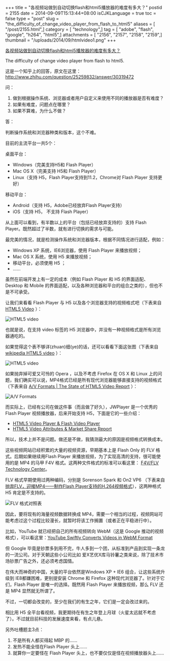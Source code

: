 +++
title = "各视频站做到自动切换flash和html5播放器的难度有多大？"
postid = 2155
date = 2014-09-09T15:13:44+08:00
isCJKLanguage = true
toc = false
type = "post"
slug = "the_difficulty_of_change_video_player_from_flash_to_html5"
aliases = [ "/post/2155.html",]
category = [ "technology",]
tag = [ "adobe", "flash", "google", "h264", "html5",]
attachments = [ "2156", "2157", "2158", "2159",]
thumbnail = "/uploads/2014/09/htmlvideo1.png"
+++


[各视频站做到自动切换flash和html5播放器的难度有多大？](https://blog.zengrong.net/post/2155.html)

The difficulty of change video player from flash to html5.

这是一个知乎上的回答，原文在这里：<http://www.zhihu.com/question/25259832/answer/30319472>

问：

1. 做到根据操作系统、浏览器或者用户自定义来使用不同的播放器是否有难度？
2. 如果有难度，问题点在哪里？
3. 如果不算难，为什么不做？

答：

判断操作系统和浏览器种类和版本，这个不难。

目前的主流平台一共5个：

桌面平台：

* Windows（完美支持H5和 Flash Player）
* Mac OS X（完美支持 H5和 Flash Player）
* Linux（支持 H5，Flash Player支持到11.2，Chrome对 Flash Player 支持更好）

移动平台：

* Android（支持 H5，Adobe已经放弃Flash Player支持）
* iOS（支持 H5， 不支持 Flash Player）

<!--more-->
从上面可以看到，有半数以上的平台（包括已经放弃支持的）支持 Flash Player。既然超过了半数，就有进行切换的需求与可能。

最完美的情况，就是检测操作系统和浏览器版本，根据不同情况进行适配，例如：

* Windows XP 系统，IE6浏览器，使用 Flash Player 来播放视频；
* Mac OS X 系统，使用 H5 来播放视频；
* 移动平台，必须使用 H5 ；
* ……

虽然在前端开发上有一定的成本（例如 Flash Player 和 H5 的界面适配、Desktop 和 Mobile 的界面适配，以及各种浏览器和平台的组合之类的），但也不是不可承受。

让我们来看看 Flash Player 与 H5 以及各个浏览器支持的视频格式吧（下表来自 [HTML5 Video][1] ）：

![HTML5 video][51]

也就是说，在支持 video 标签的 H5 浏览器中，并没有一种视频格式是所有浏览器通吃的。

如果觉得这个表不够详(zhuan)细(ye)的话，还可以看看下面这张图（下表来自 [wikipedia HTML5 video][2] ）：

![HTML5 video][52]


如果抛弃掉可爱又可怜的 Opera ，以及不考虑 Firefox 在 OS X 和 Linux 上的问题，我们确实可以说，MP4格式已经是所有现代浏览器能够直接支持的视频格式（下表来自 [A/V Formats | The State of HTML5 Video Report][3] ）：

![A/V Formats][53]

而实际上，已经有公司在做这件事（而且做了好久），JWPlayer 是一个优秀的 Flash Player 视频播放器，后来开始支持 H5，下面是它的一些介绍：

* [HTML5 Video Player & Flash Video Player][4]
* [HTML5 Video Attributes & Market Share Report][5]

所以，技术上并不是问题。做还是不做，我猜测最大的原因是视频格式转换成本。

这些视频网站已经积累的大量的视频资源，早期基本上是 Flash Only 的 FLV 格式。后期如果继续用Flash Player 来播放视频，为了实现高清的支持，很可能使用的是 MP4 的马甲 F4V 格式。这两种文件格式的标准可以看这里： [F4V/FLV Technology Center][6]。

FLV 格式早期使用过两种编码，分别是 Sorenson Spark 和 On2 VP6 （下表来自 [抛弃FLV，迎接MP4——制作Flash Player支持的H.264视频格式][7]），这两种格式 H5 肯定是不支持的。

![FLV 格式对照表][54]

因此，要将现有的海量视频数据转换成 MP4，需要一个相当的过程，视频网站可能考虑过这个过程比较漫长，就暂时将该工作搁置（或者正在平稳进行中）。

比如，YouTube 就已经把自己的所有视频转向 WebM（这是 Google 推动的视频格式），可以看这里：[YouTube Swiftly Converts Videos in WebM Format][8]

但 Google 毕竟是钞票多到用不完，牛人多到一个团，从标准到产品到实现一条龙的一流公司。对于天朝这些小公司比如 爱X艺优X库马铃薯之类来说，除了技术市场钞票广告之外，还必须考虑国情。

在伟大而神奇的中国，大量的平台依然是Windows XP + IE6 组合，让这些系统升级到 IE8都嫌困难，更别提安装 Chrome 和 Firefox 这种现代浏览器了。针对于它们，Flash Player 是唯一的选择。既然用 Flash Player 来播放视频，那么 FLV 还是 MP4 显然就无所谓了。

不过，一切都会改变的，至少在我们的有生之年，它们是一定会改过来的。

相比用 H5 全平台看视频，我更期待在有生之年登上月球（火星太远就不考虑了）。不过就目前科技的发展速度来看，有点儿悬。

另外吐槽题主3点：

1. 不是所有人都买得起 MBP 的……
2. 发热不能全怪在Flash Player 头上……
3. 就算你一定要怪在 Flash Player 头上，也不要仅仅是怪在视频播放器头上……

[1]: http://www.w3schools.com/html/html5_video.asp
[2]: http://en.wikipedia.org/wiki/HTML5_video
[3]: http://www.jwplayer.com/html5/formats/
[4]: http://www.jwplayer.com/html5-flash/
[5]: http://www.jwplayer.com/html5/
[6]: http://www.adobe.com/devnet/f4v.html
[7]: https://blog.zengrong.net/post/393.html
[8]: http://www.pcworld.com/article/225685/YouTube_Swiftly_Converts_Videos_in_WebM_Format.html

[51]: /uploads/2014/09/htmlvideo1.png
[52]: /uploads/2014/09/htmlvideo2.png
[53]: /uploads/2014/09/htmlvideo3.png
[54]: /uploads/2014/09/flashvideo.png
